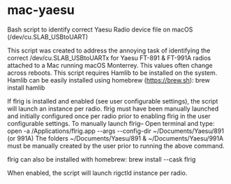 # mac-yaesu
Bash script to identify correct Yaesu Radio device file on macOS (/dev/cu.SLAB_USBtoUART)

This script was created to address the annoying task of identifying the correct /dev/cu.SLAB_USBtoUARTx for Yaesu FT-891 & FT-991A radios attached to a Mac running macOS Monterrey. This values often change across reboots.
This script requires Hamlib to be installed on the system. Hamlib can be easily installed using homebrew (https://brew.sh): brew install hamlib

 
If flrig is installed and enabled (see user configurable settings), the script will launch an instance per radio. 
flrig must have been manually launched and initially configured once per radio prior to enabling flrig in the user configurable settings. 
To manually launch flrig– Open terminal and type: open -a /Applications/flrig.app --args --config-dir ~/Documents/Yaesu/891 (or 991A)
The folders ~/Documents/Yaesu/891 & ~/Documents/Yaesu/991A must be manually created by the user prior to running the above command.

flrig can also be installed with homebrew: brew install --cask flrig

When enabled, the script will launch rigctld instance per radio. 
